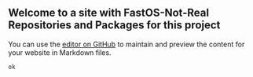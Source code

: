 ## Welcome to a site with FastOS-Not-Real Repositories and Packages for this project

You can use the [editor on GitHub](https://github.com/HeheYolo/FastOS-Not-Real.github.io/edit/gh-pages/index.md) to maintain and preview the content for your website in Markdown files.

```markdown
ok
```
